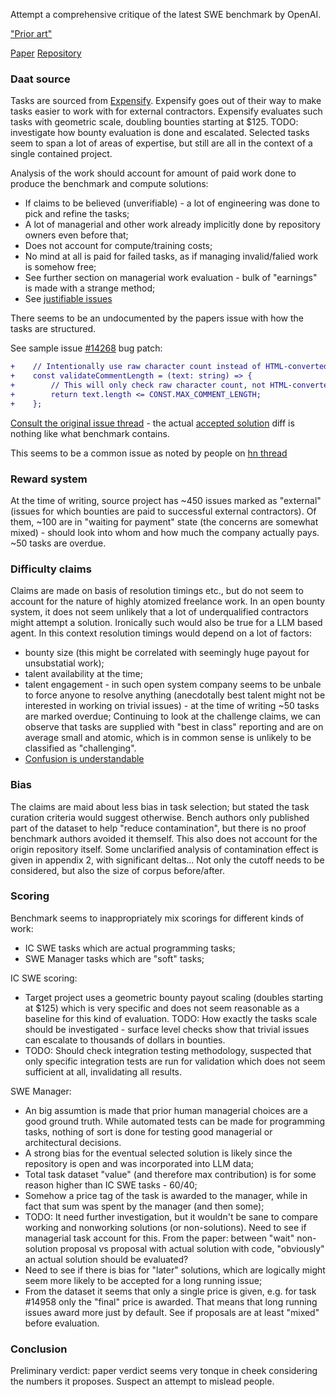 Attempt a comprehensive critique of the latest SWE benchmark by OpenAI.

["Prior art"](https://arxiv.org/html/2410.06992v1)

[Paper](https://arxiv.org/pdf/2502.12115)
[Repository](https://github.com/openai/SWELancer-Benchmark)



### Daat source
Tasks are sourced from [Expensify](https://github.com/Expensify/App).
Expensify goes out of their way to make tasks easier to work with for external contractors.
Expensify evaluates such tasks with geometric scale, doubling bounties starting at $125.
TODO: investigate how bounty evaluation is done and escalated.
Selected tasks seem to span a lot of areas of expertise, but still are all in the context of a single contained project.




Analysis of the work should account for amount of paid work done to produce the benchmark and compute solutions:
- If claims to be believed (unverifiable) - a lot of engineering was done to pick and refine the tasks;
- A lot of managerial and other work already implicitly done by repository owners even before that;
- Does not account for compute/training costs;
- No mind at all is paid for failed tasks, as if managing invalid/falied work is somehow free;
- See further section on managerial work evaluation - bulk of "earnings" is made with a strange method;
- See [justifiable issues](https://github.com/openai/SWELancer-Benchmark/issues/13)



There seems to be an undocumented by the papers issue with how the tasks are structured.

See sample issue [#14268](https://github.com/openai/SWELancer-Benchmark/blob/08b5d3dffd7beeae408033a059805adf569e9460/issues/14268/bug_reintroduce.patch) bug patch:
```diff
+    // Intentionally use raw character count instead of HTML-converted length
+    const validateCommentLength = (text: string) => {
+        // This will only check raw character count, not HTML-converted length
+        return text.length <= CONST.MAX_COMMENT_LENGTH;
+    };
```

[Consult the original issue thread](https://github.com/Expensify/App/issues/14268) - the actual [accepted solution](https://github.com/Expensify/App/pull/15501/files) diff is nothing like what benchmark contains.

This seems to be a common issue as noted by people on [hn thread](https://news.ycombinator.com/item?id=43099268)


### Reward system
At the time of writing, source project has ~450 issues marked as "external" (issues for which bounties are paid to successful external contractors).
Of them, ~100 are in "waiting for payment" state (the concerns are somewhat mixed) - should look into whom and how much the company actually pays.
~50 tasks are overdue.


### Difficulty claims
Claims are made on basis of resolution timings etc., but do not seem to account for the nature of highly atomized freelance work.
In an open bounty system, it does not seem unlikely that a lot of underqualified contractors might attempt a solution.
Ironically such would also be true for a LLM based agent.
In this context resolution timings would depend on a lot of factors:
- bounty size (this might be correlated with seemingly huge payout for unsubstatial work);
- talent availability at the time;
- talent engagement - in such open system company seems to be unbale to force anyone to resolve anything (anecdotally best talent might not be interested in working on trivial issues) - at the time of writing ~50 tasks are marked overdue;
Continuing to look at the challenge claims, we can observe that tasks are supplied with "best in class" reporting and are on average small and atomic, which is in common sense is unlikely to be classified as "challenging".
- [Confusion is understandable](https://github.com/openai/SWELancer-Benchmark/issues/8)




### Bias
The claims are maid about less bias in task selection; but stated the task curation criteria would suggest otherwise.
Bench authors only published part of the dataset to help "reduce contamination", but there is no proof benchmark authors avoided it themself.
This also does not account for the origin repository itself.
Some unclarified analysis of contamination effect is given in appendix 2, with significant deltas... Not only the cutoff needs to be considered, but also the size of corpus before/after.




### Scoring
Benchmark seems to inappropriately mix scorings for different kinds of work:
- IC SWE tasks which are actual programming tasks;
- SWE Manager tasks which are "soft" tasks;

IC SWE scoring:
- Target project uses a geometric bounty payout scaling (doubles starting at $125) which is very specific and does not seem reasonable as a baseline for this kind of evaluation. TODO: How exactly the tasks scale should be investigated - surface level checks show that trivial issues can escalate to thousands of dollars in bounties.
- TODO: Should check integration testing methodology, suspected that only specific integration tests are run for validation which does not seem sufficient at all, invalidating all results.

SWE Manager:
- An big assumtion is made that prior human managerial choices are a good ground truth. While automated tests can be made for programming tasks, nothing of sort is done for testing good managerial or architectural decisions.
- A strong bias for the eventual selected solution is likely since the repository is open and was incorporated into LLM data;
- Total task dataset "value" (and therefore max contribution) is for some reason higher than IC SWE tasks - 60/40;
- Somehow a price tag of the task is awarded to the manager, while in fact that sum was spent by the manager (and then some);
- TODO: It need further investigation, but it wouldn't be sane to compare working and nonworking solutions (or non-solutions). Need to see if managerial task account for this. From the paper: between "wait" non-solution proposal vs proposal with actual solution with code, "obviously" an actual solution should be evaluated?
- Need to see if there is bias for "later" solutions, which are logically might seem more likely to be accepted for a long running issue;
- From the dataset it seems that only a single price is given, e.g. for task #14958 only the "final" price is awarded. That means that long running issues award more just by default. See if proposals are at least "mixed" before evaluation.



### Conclusion


Preliminary verdict: paper verdict seems very tonque in cheek considering the numbers it proposes. Suspect an attempt to mislead people.
